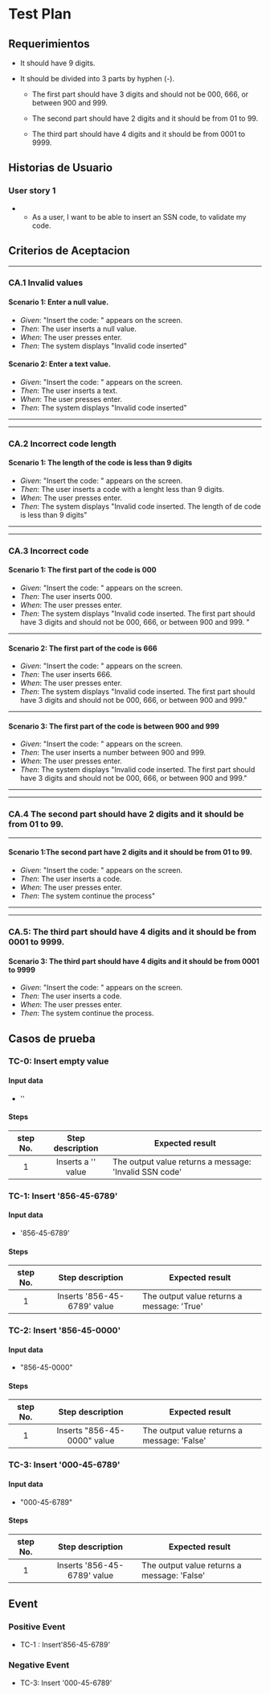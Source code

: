 # Test Plan
## Requerimientos
* It should have 9 digits.

* It should be divided into 3 parts by hyphen (-).

  * The first part should have 3 digits and should not be 000, 666, or between 900 and 999.

  * The second part should have 2 digits and it should be from 01 to 99.
 
  * The third part should have 4 digits and it should be from 0001 to 9999.


## Historias de Usuario

### User story 1
* * As a user, I want to be able to insert an SSN code, to validate my code.

## Criterios de Aceptacion
--- 
### **CA.1 Invalid values**
#### **Scenario 1: Enter a null value.**
 * *Given*: "Insert the code: " appears on the screen. 
* *Then*: The user  inserts a null value. 
* *When*: The user presses enter.
 * *Then*: The system displays "Invalid code inserted"

#### **Scenario 2: Enter a text value.**
 * *Given*: "Insert the code: " appears on the screen. 
* *Then*: The user inserts a text. 
* *When*: The user presses enter.
 * *Then*: The system displays "Invalid code inserted"
 ---
 ---
### **CA.2 Incorrect code length**
 #### **Scenario 1: The length of the code is less than 9 digits**
 * *Given*: "Insert the code: " appears on the screen. 
* *Then*: The user inserts a code with a lenght less than 9 digits. 
* *When*: The user presses enter.
 * *Then*: The system displays "Invalid code inserted. The length of de code is less than 9 digits"
 ---
 ---
### **CA.3 Incorrect code**
 #### **Scenario 1: The first part of the code is  000**
 * *Given*: "Insert the code: " appears on the screen. 
* *Then*: The user inserts 000. 
* *When*: The user presses enter.
 * *Then*: The system displays "Invalid code inserted. The first part should have 3 digits and should not be 000, 666, or between 900 and 999. "
---
  #### **Scenario 2: The first part of the code is  666**
 * *Given*: "Insert the code: " appears on the screen. 
* *Then*: The user inserts 666. 
* *When*: The user presses enter.
 * *Then*: The system displays "Invalid code inserted. The first part should have 3 digits and should not be 000, 666, or between 900 and 999."
---
   #### **Scenario 3: The first part of the code is between 900 and 999**
 * *Given*: "Insert the code: " appears on the screen. 
* *Then*: The user inserts a number between 900 and 999. 
* *When*: The user presses enter.
 * *Then*: The system displays "Invalid code inserted. The first part should have 3 digits and should not be 000, 666, or between 900 and 999."
---
---
### **CA.4 The second part should have 2 digits and it should be from 01 to 99.**
---
   #### **Scenario 1:The second part  have 2 digits and it should be from 01 to 99.**
 * *Given*: "Insert the code: " appears on the screen. 
* *Then*: The user inserts a code. 
* *When*: The user presses enter.
 * *Then*: The system continue the process"
---
---
### **CA.5: The third part should have 4 digits and it should be from 0001 to 9999.**
    
  #### **Scenario 3: The third part should have 4 digits and it should be from 0001 to 9999**
 * *Given*: "Insert the code: " appears on the screen. 
* *Then*: The user inserts a code. 
* *When*: The user presses enter.
 * *Then*: The system continue the process.

## Casos de prueba

### TC-0: Insert empty value 
#### Input data
* ''
#### Steps
| step No. |   Step description   | Expected result                       |
|:--------:|:--------------------:|---------------------------------------|
|     1    | Inserts a '' value | The output value returns a message: 'Invalid SSN code' |

 ### TC-1: Insert '856-45-6789'
#### Input data
* '856-45-6789'
#### Steps
| step No. |   Step description   | Expected result                       |
|:--------:|:--------------------:|---------------------------------------|
|     1    | Inserts '856-45-6789' value | The output value returns a message: 'True' |

 
 ### TC-2: Insert '856-45-0000'
#### Input data
* "856-45-0000"
#### Steps
| step No. |   Step description   | Expected result                       |
|:--------:|:--------------------:|---------------------------------------|
|     1    | Inserts "856-45-0000" value | The output value returns a message: 'False' |

 
  ### TC-3: Insert '000-45-6789'
#### Input data
* "000-45-6789"
#### Steps
| step No. |   Step description   | Expected result                       |
|:--------:|:--------------------:|---------------------------------------|
|     1    | Inserts '856-45-6789' value | The output value returns a message: 'False' |

## Event
### Positive Event
* TC-1 : Insert'856-45-6789'
### Negative Event
* TC-3: Insert '000-45-6789'
